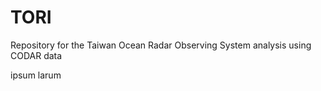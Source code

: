 # TORI

Repository for the Taiwan Ocean Radar Observing System analysis using CODAR data

ipsum larum
